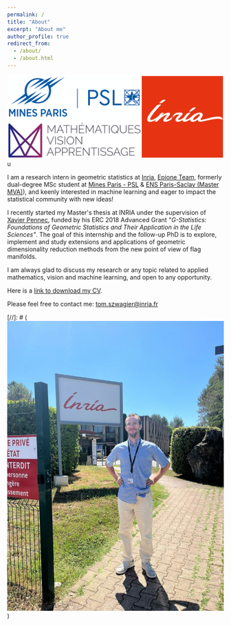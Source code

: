 ```yaml
---
permalink: /
title: "About"
excerpt: "About me"
author_profile: true
redirect_from: 
  - /about/
  - /about.html
---
```


![Education](/images/all-my-schools-2.png)u

I am a research intern in geometric statistics at [Inria](https://www.inria.fr/en), 
[Epione Team](https://team.inria.fr/epione/en/), formerly dual-degree MSc student at
[Mines Paris - PSL](https://www.minesparis.psl.eu/) & [ENS Paris-Saclay (Master MVA)](https://www.master-mva.com/)), and
keenly interested in machine learning and eager to impact the statistical community with new ideas!

I recently started my Master's thesis at INRIA under the supervision of 
[Xavier Pennec](http://www-sop.inria.fr/members/Xavier.Pennec/ "Xavier Pennec Home Page"), funded by his ERC 2018
 Advanced Grant *"G-Statistics: Foundations of Geometric Statistics and Their Application in the Life Sciences"*.
The goal of this internship and the follow-up PhD is to explore, implement and study extensions and applications of
geometric dimensionality reduction methods from the new point of view of flag manifolds.

I am always glad to discuss my research or any topic related to applied mathematics, vision and machine learning, 
and open to any opportunity.

Here is a [link to download my CV](/CV_Tom_Szwagier.pdf).

Please feel free to contact me: [tom.szwagier@inria.fr](mailto:tom.szwagier@inria.fr)

[//]: # (![Welcome to INRIA](/images/Arrival_INRIA.jpg))